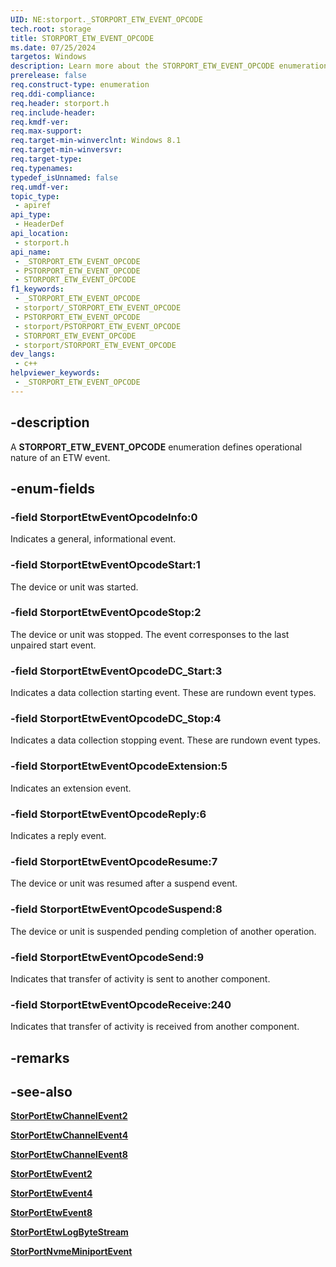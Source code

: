 ```yaml
---
UID: NE:storport._STORPORT_ETW_EVENT_OPCODE
tech.root: storage
title: STORPORT_ETW_EVENT_OPCODE
ms.date: 07/25/2024
targetos: Windows
description: Learn more about the STORPORT_ETW_EVENT_OPCODE enumeration.
prerelease: false
req.construct-type: enumeration
req.ddi-compliance: 
req.header: storport.h
req.include-header: 
req.kmdf-ver: 
req.max-support: 
req.target-min-winverclnt: Windows 8.1
req.target-min-winversvr: 
req.target-type: 
req.typenames: 
typedef_isUnnamed: false
req.umdf-ver: 
topic_type:
 - apiref
api_type:
 - HeaderDef
api_location:
 - storport.h
api_name:
 - _STORPORT_ETW_EVENT_OPCODE
 - PSTORPORT_ETW_EVENT_OPCODE
 - STORPORT_ETW_EVENT_OPCODE
f1_keywords:
 - _STORPORT_ETW_EVENT_OPCODE
 - storport/_STORPORT_ETW_EVENT_OPCODE
 - PSTORPORT_ETW_EVENT_OPCODE
 - storport/PSTORPORT_ETW_EVENT_OPCODE
 - STORPORT_ETW_EVENT_OPCODE
 - storport/STORPORT_ETW_EVENT_OPCODE
dev_langs:
 - c++
helpviewer_keywords:
 - _STORPORT_ETW_EVENT_OPCODE
---
```


## -description

A **STORPORT_ETW_EVENT_OPCODE** enumeration defines operational nature of an ETW event.

## -enum-fields

### -field StorportEtwEventOpcodeInfo:0

Indicates a general, informational event.

### -field StorportEtwEventOpcodeStart:1

The device or unit was started.

### -field StorportEtwEventOpcodeStop:2

The device or unit was stopped. The event corresponses to the last unpaired start event.

### -field StorportEtwEventOpcodeDC_Start:3

Indicates a data collection starting event. These are rundown event types.

### -field StorportEtwEventOpcodeDC_Stop:4

Indicates a data collection stopping event. These are rundown event types.

### -field StorportEtwEventOpcodeExtension:5

Indicates an extension event.

### -field StorportEtwEventOpcodeReply:6

Indicates a reply event.

### -field StorportEtwEventOpcodeResume:7

The device or unit was resumed after a suspend event.

### -field StorportEtwEventOpcodeSuspend:8

The device or unit is suspended pending completion of another operation.

### -field StorportEtwEventOpcodeSend:9

Indicates that transfer of activity is sent to another component.

### -field StorportEtwEventOpcodeReceive:240

Indicates that transfer of activity is received from another component.

## -remarks

## -see-also

[**StorPortEtwChannelEvent2**](nf-storport-storportetwchannelevent2.md)

[**StorPortEtwChannelEvent4**](nf-storport-storportetwchannelevent4.md)

[**StorPortEtwChannelEvent8**](nf-storport-storportetwchannelevent8.md)

[**StorPortEtwEvent2**](nf-storport-storportetwevent2.md)

[**StorPortEtwEvent4**](nf-storport-storportetwevent4.md)

[**StorPortEtwEvent8**](nf-storport-storportetwevent8.md)

[**StorPortEtwLogByteStream**](nf-storport-storportetwlogbytestream.md)

[**StorPortNvmeMiniportEvent**](nf-storport-storportnvmeminiportevent.md)
